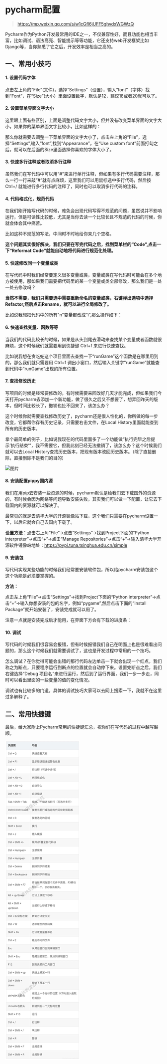 # pycharm配置

> https://mp.weixin.qq.com/s/w1cGfl6jUFF5ghvdxWGWzQ

Pycharm作为Python开发最常用的IDE之一，不仅兼容性好，而且功能也相当丰富，比如调试、语法高亮、智能提示等等功能，它还支持web开发框架比如Django等，当你熟悉了它之后，开发效率是相当之高的。

## **一、常用小技巧**

#### **1. 设置代码字体**

点击左上角的“File”(文件)，选择“Settings”（设置），输入“font”（字体）找到“Font”，在“Size”(大小）里面设置数字，默认是12，建议18或者20就可以了。

#### **2. 设置菜单界面文字大小**

这里跟上面有些区别，上面是调整代码文字大小，但并没有改变菜单界面的文字大小，如果你的菜单界面文字比较小，比如这样的：



那么你就需要去调整一下菜单界面的文字大小了，点击左上角的“File”，选择“Settings”,输入“font”,找到“Appearance”，在“Use custom font”前面打勾之后，就可以在后面的Size里面选择你喜欢的字体大小了。



#### **3. 快速多行注释或者取消多行注释**

虽然我们在写代码中可以用“#”来进行单行注释，但如果有多行代码需要注释，那么一行一行来敲“#”就有点麻烦，这里我们可以用鼠标选中多行代码，然后按 Ctrl+/ 就能进行多行代码的注释了，同时也可以取消多行代码的注释。



#### **4. 代码格式化，规范代码**

在我们刚开始写代码的时候，难免会出现代码写得不规范的问题，虽然说并不影响运行，但是可读性比较低，尤其是当你去读一个比较长且不规范的代码的时候，你就会体会其中痛苦。

比如这种不规范的写法，中间时不时地给你来几个空格。

**这个问题其实很好解决，我们只要在写完代码之后，找到菜单栏的“Code”,点击一下“Reformat Code”就能自动地将代码进行规范化处理。**



#### **5. 快速修改同一个变量或类**

在写代码中时我们经常要定义很多变量或类，变量或类在写代码时可能会在多个地方被使用，那如果我们需要把代码里的某一个变量或类全部修改，那么我们是一处一处去修改吗？

**当然不需要，我们只需要选中需要重新命名的变量或类，右键弹出选项中选择Refactor,然后点击Rename，就可以进行全局修改了。**

比如说我想把代码中的所有"n"变量都改成“i”,那么操作如下：



#### **6. 快速查找变量、函数等等**

当我们的代码比较长的时候，如果是从头到尾去滑动来查找某个变量或者函数就很麻烦，这个时候我们就需要用到快捷键 Ctrl+f 来进行快速查找。

比如说我想在贪吃蛇这个项目里面去查找一下“runGame”这个函数是在哪里用到的，那么我们就只需要用 Ctrl+f 调出小窗口，然后输入关键字“runGame”就能查到代码中“runGame”出现的所有位置。



#### **7. 查找修改历史**

写项目的时候是经常要修改的，有时候需要来回改好几天才能完成，但如果我们今天打开pycharm去添加一个新功能，做了很久之后又不想要了，想弄回昨天的版本，但时间比较长了，撤销也扯不回来了，该怎么办？

这个时候你就需要查找修改历史了，pycharm还是很人性化的，你所做的每一步改变，它都帮你存有历史记录，只需要右击文件，在Local History里面就能查到所有的历史版本。

拿个最简单的例子，比如说我现在的代码里面多了一个功能做“执行完毕之后提示’执行结束’”，我不需要它，但我此刻已经无法撤销了，该怎么办？这个时候我们就可以去Local History查找历史版本，把现有版本改回历史版本。（除了直接删除，直接删除不是我们的目的）

![图片](https://mmbiz.qpic.cn/mmbiz_gif/ULibHgXIt3jz8mmJoQX4I5996e3KERmeuzqAO4w2eR493rJRNAeFJtGBju2ZlvEmnDNaia9B1lPf0TrwGSk03wSQ/640?wx_fmt=gif&wxfrom=5&wx_lazy=1)

#### **8. 安装配置pippy国内源**

我们在用pip去安装一些资源的时候，pycharm默认是给我们去下载国外的资源的，有时候会因为网络等问题导致安装失败，其实我们可以做一下配置，让它去下载国内的资源就可以解决了。

最常见的就是去清华大学的开源镜像站下载，这个我们只需要在pycharm设置一下，以后它就会自己去国内下载了。


**设置方法**：点击右上角“File”→点击“Settings”→找到Project下面的“Python interpreter”→点击“+”→点击“Manage Repositories”→点击“+”→输入清华大学开源软件镜像站地址：https://pypi.tuna.tsinghua.edu.cn/simple

#### **9. 安装包**

写代码实现某些功能的时候我们经常要安装软件包，所以给pycharm安装包这个这个功能是必须要掌握的。

**方法：**

点击左上角“File”→点击“Settings”→找到Project下面的“Python interpreter”→点击“+”→输入你想安装的包的名字，例如“pygame”,然后点击下面的“Install Package”就开始安装了，安装完成就可以用了。

注意一点就是安装完成后才能用，在界面下方会有下载的进度条：

#### **10. 调试**

写代码的时候我们很容易会报错，但有时候报错我们自己在明面上也是很难看出问题的，那么这个时候我们就需要调试了，这也是开发过程中常用的一个技巧。

怎么调试？在你觉得可能会出错的那行代码左边单击一下就会出现一个红点，我们称之为断点，只要程序运行到断点的位置就会自动停下来。设置完断点之后，我们右键选择“Debug 项目名”来进行运行，然后到了运行界面，我们一步一步走，同时可以看出里面的一些变量的值的变化情况。

调试也有比较多的门道，具体的调试技巧大家可以去网上搜索一下，我就不在这里过多解释了。

## **二、常用快捷键**

最后，给大家附上Pycharm常用的快捷键汇总，祝你们在写代码的过程中越写越顺。

![图片](https://raw.githubusercontent.com/hangx969/upload-images-md/main/202209112211527.jpeg)